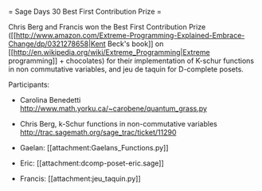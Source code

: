 = Sage Days 30 Best First Contribution Prize =

Chris Berg and Francis won the Best First Contribution Prize ([[http://www.amazon.com/Extreme-Programming-Explained-Embrace-Change/dp/0321278658|Kent Beck's book]] on [[http://en.wikipedia.org/wiki/Extreme_Programming|Extreme programming]] + chocolates) for their implementation of K-schur functions in non commutative variables, and jeu de taquin for D-complete posets.


Participants:

* Carolina Benedetti http://www.math.yorku.ca/~carobene/quantum_grass.py

* Chris Berg,
  k-Schur functions in non-commutative variables http://trac.sagemath.org/sage_trac/ticket/11290

* Gaelan: [[attachment:Gaelans_Functions.py]]

* Eric: [[attachment:dcomp-poset-eric.sage]]

* Francis: [[attachment:jeu_taquin.py]]
